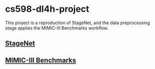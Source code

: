 # cs598-dl4h-project

This project is a reproduction of StageNet, and the data preprocessing stage applies the MIMIC-III Benchmarks workflow.

## [StageNet](https://github.com/v1xerunt/StageNet)

## [MIMIC-III Benchmarks](https://github.com/YerevaNN/mimic3-benchmarks/)
